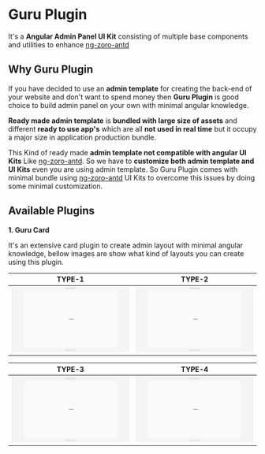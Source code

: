# Guru Plugin
It's a **Angular Admin Panel UI Kit** consisting of multiple base components and utilities to enhance [ng-zoro-antd](https://ng.ant.design/docs/introduce/en "ng-zoro-antd")



## Why Guru Plugin

If you have decided to use an **admin template** for creating the back-end of your website and don't want to spend money then **Guru Plugin** is good choice to build admin panel on your own with minimal angular knowledge.

**Ready made admin template** is **bundled with large size of assets** and different **ready to use app's** which are all **not used in real time** but it occupy a major size in application production bundle.

This Kind of ready made **admin template not compatible with angular UI Kits** Like [ng-zoro-antd](https://ng.ant.design/docs/introduce/en "ng-zoro-antd"). So we have to **customize both admin template and UI Kits** even you are using admin template. So Guru Plugin comes with minimal bundle using [ng-zoro-antd](https://ng.ant.design/docs/introduce/en "ng-zoro-antd") UI Kits to overcome this issues by doing some minimal customization.



## Available Plugins

**1. Guru Card** 

It's an extensive card plugin to create admin layout with minimal angular knowledge, bellow images are show what kind of layouts you can create using this plugin.

|                            TYPE-1                            |                            TYPE-2                            |
| :----------------------------------------------------------: | :----------------------------------------------------------: |
| <img src=".\screenshots\Type-1.PNG" alt="Type-1" style="zoom: 30%;" /> | <img src=".\screenshots\Type-2.PNG" style="zoom:30%;" /> |

|                            TYPE-3                            |                            TYPE-4                            |
| :----------------------------------------------------------: | :----------------------------------------------------------: |
| <img src=".\screenshots\Type-3.PNG" alt="Type-3" style="zoom:30%;" /> | <img src=".\screenshots\Type-4.PNG" alt="Type-4" style="zoom:30%;" /> |

